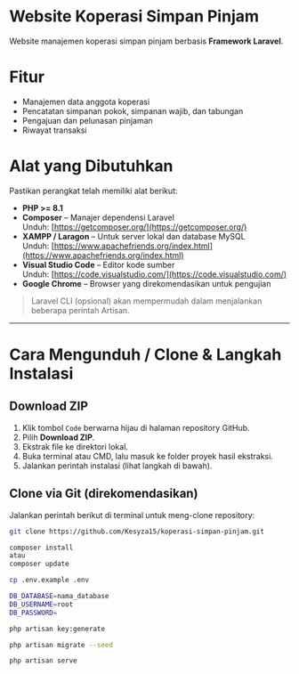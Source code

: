 # Website Koperasi Simpan Pinjam
Website manajemen koperasi simpan pinjam berbasis **Framework Laravel**.

# Fitur
- Manajemen data anggota koperasi
- Pencatatan simpanan pokok, simpanan wajib, dan tabungan
- Pengajuan dan pelunasan pinjaman
- Riwayat transaksi 

# Alat yang Dibutuhkan
Pastikan perangkat telah memiliki alat berikut:
- **PHP >= 8.1**
- **Composer** – Manajer dependensi Laravel  
  Unduh: [https://getcomposer.org/](https://getcomposer.org/)
- **XAMPP / Laragon** – Untuk server lokal dan database MySQL  
  Unduh: [https://www.apachefriends.org/index.html](https://www.apachefriends.org/index.html)
- **Visual Studio Code** – Editor kode sumber  
  Unduh: [https://code.visualstudio.com/](https://code.visualstudio.com/)
- **Google Chrome** – Browser yang direkomendasikan untuk pengujian
> Laravel CLI (opsional) akan mempermudah dalam menjalankan beberapa perintah Artisan.

---
# Cara Mengunduh / Clone & Langkah Instalasi
## Download ZIP
1. Klik tombol `Code` berwarna hijau di halaman repository GitHub.
2. Pilih **Download ZIP**.
3. Ekstrak file ke direktori lokal.
4. Buka terminal atau CMD, lalu masuk ke folder proyek hasil ekstraksi.
5. Jalankan perintah instalasi (lihat langkah di bawah).

## Clone via Git (direkomendasikan)
Jalankan perintah berikut di terminal untuk meng-clone repository:

```bash
git clone https://github.com/Kesyza15/koperasi-simpan-pinjam.git

composer install
atau 
composer update

cp .env.example .env

DB_DATABASE=nama_database
DB_USERNAME=root
DB_PASSWORD=

php artisan key:generate

php artisan migrate --seed

php artisan serve
